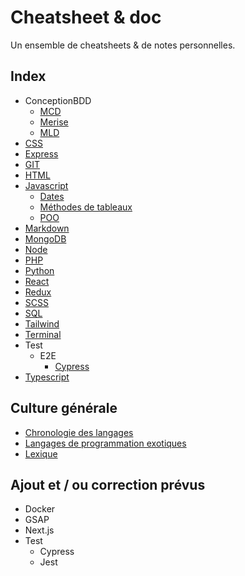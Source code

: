 # Cheatsheet & doc

Un ensemble de cheatsheets & de notes personnelles.

## Index

- ConceptionBDD
  - [MCD](ConceptionBDD/MCD.md)
  - [Merise](ConceptionBDD/Merise.md)
  - [MLD](ConceptionBDD/MLD.md)
- [CSS](CSS/CSS.md)
- [Express](Express/Express.md)
- [GIT](GIT/GIT.md)
- [HTML](HTML/HTML.md)
- [Javascript](Javascript/JS.md)
  - [Dates](Javascript/Date.md)
  - [Méthodes de tableaux](Javascript/Méthodes%20de%20tableaux.md)
  - [POO](Javascript/POO.md)
- [Markdown](Markdown/Markdown.md)
- [MongoDB](MongoDB/Mongo.md)
- [Node](Node/Node.md)
- [PHP](PHP/PHP.md)
- [Python](Python/Python.md)
- [React](React/React.md)
- [Redux](Redux/Redux.md)
- [SCSS](SCSS/SCSS.md)
- [SQL](SQL/SQL.md)
- [Tailwind](Tailwind/Tailwind.md)
- [Terminal](Terminal/Terminal.md)
- Test
  - E2E
    - [Cypress](Tests/E2e/Cypress.md)
- [Typescript](Typescript/Typescript.md)

## Culture générale

- [Chronologie des langages](ChronologieLangage.md)
- [Langages de programmation exotiques](LangagesExotique.md)
- [Lexique](Lexique.md)

## Ajout et / ou correction prévus

- Docker
- GSAP
- Next.js
- Test
  - Cypress
  - Jest